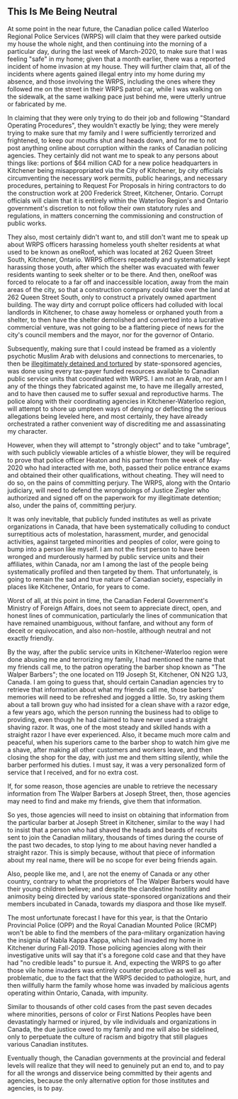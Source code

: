 ## This Is Me Being Neutral

At some point in the near future, the Canadian police called Waterloo Regional Police Services (WRPS) will claim that they were parked outside my house the whole night, and then continuing into the morning of a particular day, during the last week of March-2020, to make sure that I was feeling "safe" in my home; given that a month earlier, there was a reported incident of home invasion at my house. They will further claim that, all of the incidents where agents gained illegal entry into my home during my absence, and those involving the WRPS, including the ones where they followed me on the street in their WRPS patrol car, while I was walking on the sidewalk, at the same walking pace just behind me, were utterly untrue or fabricated by me. 

In claiming that they were only trying to do their job and following "Standard Operating Procedures", they wouldn't exactly be lying; they were merely trying to make sure that my family and I were sufficiently terrorized and frightened, to keep our mouths shut and heads down, and for me to not post anything online about corruption within the ranks of Canadian policing agencies. They certainly did not want me to speak to any persons about things like: portions of $64 million CAD for a new police headquarters in Kitchener being misappropriated via the City of Kitchener, by city officials circumventing the necessary work permits, public hearings, and necessary procedures, pertaining to Request For Proposals in hiring contractors to do the construction work at 200 Frederick Street, Kitchener, Ontario. Corrupt officials will claim that it is entirely within the Waterloo Region's and Ontario government's discretion to not follow their own statutory rules and regulations, in matters concerning the commissioning and construction of public works. 

They also, most certainly didn't want to, and still don't want me to speak up about WRPS officers harassing homeless youth shelter residents at what used to be known as oneRoof, which was located at 262 Queen Street South, Kitchener, Ontario. WRPS officers repeatedly and systematically kept harassing those youth, after which the shelter was evacuated with fewer residents wanting to seek shelter or to be there. And then, oneRoof was forced to relocate to a far off and inaccessible location, away from the main areas of the city, so that a construction company could take over the land at 262 Queen Street South, only to construct a privately owned apartment building. The way dirty and corrupt police officers had colluded with local landlords in Kitchener, to chase away homeless or orphaned youth from a shelter, to then have the shelter demolished and converted into a lucrative commercial venture, was not going to be a flattering piece of news for the city's council members and the mayor, nor for the governor of Ontario. 

Subsequently, making sure that I could instead be framed as a violently psychotic Muslim Arab with delusions and connections to mercenaries, to then be [illegitimately detained and tortured](https://github.com/true-hindsight/grim-realities/tree/main/disclosed) by state-sponsored agencies, was done using every tax-payer funded resources available to Canadian public service units that coordinated with WRPS. I am not an Arab, nor am I any of the things they fabricated against me, to have me illegally arrested, and to have then caused me to suffer sexual and reproductive harms. The police along with their coordinating agencies in Kitchener-Waterloo region, will attempt to shore up umpteen ways of denying or deflecting the serious allegations being leveled here, and most certainly, they have already orchestrated a rather convenient way of discrediting me and assassinating my character. 

However, when they will attempt to "strongly object" and to take "umbrage", with such publicly viewable articles of a whistle blower, they will be required to prove that police officer Heaton and his partner from the week of May-2020 who had interacted with me, both, passed their police entrance exams and obtained their other qualifications, without cheating. They will need to do so, on the pains of committing perjury. The WRPS, along with the Ontario judiciary, will need to defend the wrongdoings of Justice Ziegler who authorized and signed off on the paperwork for my illegitimate detention; also, under the pains of, committing perjury. 

It was only inevitable, that publicly funded institutes as well as private organizations in Canada, that have been systematically colluding to conduct surreptitious acts of molestation, harassment, murder, and genocidal activities, against targeted minorities and peoples of color, were going to bump into a person like myself. I am not the first person to have been wronged and murderously harmed by public service units and their affiliates, within Canada, nor am I among the last of the people being systematically profiled and then targeted by them. That unfortunately, is going to remain the sad and true nature of Canadian society, especially in places like Kitchener, Ontario, for years to come. 

Worst of all, at this point in time, the Canadian Federal Government's Ministry of Foreign Affairs, does not seem to appreciate direct, open, and honest lines of communication, particularly the lines of communication that have remained unambiguous, without fanfare, and without any form of deceit or equivocation, and also non-hostile, although neutral and not exactly friendly.

By the way, after the public service units in Kitchener-Waterloo region were done abusing me and terrorizing my family, I had mentioned the name that my friends call me, to the patron operating the barber shop known as "The Walper Barbers"; the one located on 119 Joseph St, Kitchener, ON N2G 1J3, Canada. I am going to guess that, should certain Canadian agencies try to retrieve that information about what my friends call me, those barbers' memories will need to be refreshed and jogged a little. So, try asking them about a tall brown guy who had insisted for a clean shave with a razor edge, a few years ago, which the person running the business had to oblige to providing, even though he had claimed to have never used a straight shaving razor. It was, one of the most steady and skilled hands with a straight razor I have ever experienced. Also, it became much more calm and peaceful, when his superiors came to the barber shop to watch him give me a shave, after making all other customers and workers leave, and then closing the shop for the day, with just me and them sitting silently, while the barber performed his duties. I must say, it was a very personalized form of service that I received, and for no extra cost. 

If, for some reason, those agencies are unable to retrieve the necessary information from The Walper Barbers at Joseph Street, then, those agencies may need to find and make my friends, give them that information. 

So yes, those agencies will need to insist on obtaining that information from the particular barber at Joseph Street in Kitchener, similar to the way I had to insist that a person who had shaved the heads and beards of recruits sent to join the Canadian military, thousands of times during the course of the past two decades, to stop lying to me about having never handled a straight razor. This is simply because, without that piece of information about my real name, there will be no scope for ever being friends again. 

Also, people like me, and I, are not the enemy of Canada or any other country, contrary to what the proprietors of The Walper Barbers would have their young children believe; and despite the clandestine hostility and animosity being directed by various state-sponsored organizations and their members incubated in Canada, towards my diaspora and those like myself. 

The most unfortunate forecast I have for this year, is that the Ontario Provincial Police (OPP) and the Royal Canadian Mounted Police (RCMP) won't be able to find the members of the para-military organization having the insignia of Nabla Kappa Kappa, which had invaded my home in Kitchener during Fall-2019. Those policing agencies along with their investigative units will say that it's a foregone cold case and that they have had "no credible leads" to pursue it. And, expecting the WRPS to go after those vile home invaders was entirely counter productive as well as problematic, due to the fact that the WRPS decided to pathologize, hurt, and then willfully harm the family whose home was invaded by malicious agents operating within Ontario, Canada, with impunity. 

Similar to thousands of other cold cases from the past seven decades where minorities, persons of color or First Nations Peoples have been devastatingly harmed or injured, by vile individuals and organizations in Canada, the due justice owed to my family and me will also be sidelined, only to perpetuate the culture of racism and bigotry that still plagues various Canadian institutes. 
   
Eventually though, the Canadian governments at the provincial and federal levels will realize that they will need to genuinely put an end to, and to pay for all the wrongs and disservice being committed by their agents and agencies, because the only alternative option for those institutes and agencies, is to pay. 